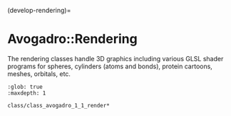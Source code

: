 (develop-rendering)=

# Avogadro::Rendering

The rendering classes handle 3D graphics including various GLSL
shader programs for spheres, cylinders (atoms and bonds),
protein cartoons, meshes, orbitals, etc.

```{toctree}
:glob: true
:maxdepth: 1

class/class_avogadro_1_1_render*
```
